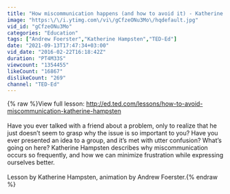 ```yaml
---
title: "How miscommunication happens (and how to avoid it) - Katherine Hampsten"
image: "https:\/\/i.ytimg.com\/vi\/gCfzeONu3Mo\/hqdefault.jpg"
vid_id: "gCfzeONu3Mo"
categories: "Education"
tags: ["Andrew Foerster","Katherine Hampsten","TED-Ed"]
date: "2021-09-13T17:47:34+03:00"
vid_date: "2016-02-22T16:18:42Z"
duration: "PT4M33S"
viewcount: "1354455"
likeCount: "16867"
dislikeCount: "269"
channel: "TED-Ed"
---
```

{% raw %}View full lesson: <a rel="nofollow" target="blank" href="http://ed.ted.com/lessons/how-to-avoid-miscommunication-katherine-hampsten">http://ed.ted.com/lessons/how-to-avoid-miscommunication-katherine-hampsten</a><br /><br />Have you ever talked with a friend about a problem, only to realize that he just doesn’t seem to grasp why the issue is so important to you? Have you ever presented an idea to a group, and it’s met with utter confusion? What’s going on here? Katherine Hampsten describes why miscommunication occurs so frequently, and how we can minimize frustration while expressing ourselves better. <br /><br />Lesson by Katherine Hampsten, animation by Andrew Foerster.{% endraw %}
